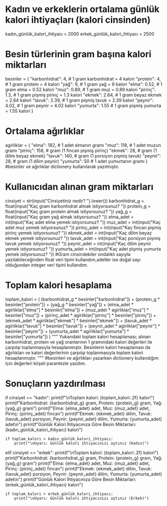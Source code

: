 # Kadın ve erkeklerin ortalama günlük kalori ihtiyaçları (kalori cinsinden)
kadın_günlük_kalori_ihtiyacı = 2000
erkek_günlük_kalori_ihtiyacı = 2500

# Besin türlerinin gram başına kalori miktarları
besinler = {
    "karbonhidrat": 4, # 1 gram karbonhidrat = 4 kalori
    "protein": 4,      # 1 gram protein = 4 kalori
    "yağ": 9,          # 1 gram yağ = 9 kalori
    "elma": 0.52,      # 1 gram elma = 0.52 kalori
    "muz": 0.89,       # 1 gram muz = 0.89 kalori
    "pirinç": 1.3,     # 1 gram pişmiş pirinç = 1.3 kalori
    "ekmek": 2.64,     # 1 gram beyaz ekmek = 2.64 kalori
    "tavuk": 2.39,     # 1 gram pişmiş tavuk = 2.39 kalori
    "peynir": 4.02,    # 1 gram peynir = 4.02 kalori
    "yumurta": 1.55    # 1 gram pişmiş yumurta = 1.55 kalori
}

# Ortalama ağırlıklar
agirliklar = {
    "elma": 182, # 1 adet elmanın gramı
    "muz": 118, # 1 adet muzun gramı
    "pirinç": 158, # gram (1 fincan pişmiş pirinç)
    "ekmek": 28, # gram (1 dilim beyaz ekmek)
    "tavuk": 140, # gram (1 porsiyon pişmiş tavuk)
    "peynir": 28, # gram (1 dilim peynir)
    "yumurta": 50 # 1 adet yumurtanın gramı
} #besinler ve ağırlıklar dictionery kullanılarak yazılmıştır.

# Kullanıcıdan alınan gram miktarları
cinsiyet = str(input("Cinsiyetiniz nedir? ").lower())
karbonhidrat_g = float(input("Kaç gram karbonhidrat almak istiyorsunuz? "))
protein_g = float(input("Kaç gram protein almak istiyorsunuz? "))
yağ_g = float(input("Kaç gram yağ almak istiyorsunuz? "))
elma_adet = int(input("Kaç adet elma yemek istiyorsunuz? "))
muz_adet = int(input("Kaç adet muz yemek istiyorsunuz? "))
pirinç_adet = int(input("Kaç fincan pişmiş pirinç yemek istiyorsunuz? "))
ekmek_adet = int(input("Kaç dilim beyaz ekmek yemek istiyorsunuz? "))
tavuk_adet = int(input("Kaç porsiyon pişmiş tavuk yemek istiyorsunuz? "))
peynir_adet = int(input("Kaç dilim peynir yemek istiyorsunuz? "))
yumurta_adet = int(input("Kaç adet pişmiş yumurta yemek istiyorsunuz? "))
#Gram cinsindekiler ondalıklı sayıyla yazılabileceğinden float veri tipini kullandım,adetler ise doğal sayı olduğundan integer veri tipini kullandım.

# Toplam kalori hesaplama
toplam_kalori = (
    (karbonhidrat_g * besinler["karbonhidrat"]) +
    (protein_g * besinler["protein"]) +
    (yağ_g * besinler["yağ"]) +
    (elma_adet * agirliklar["elma"] * besinler["elma"]) +
    (muz_adet * agirliklar["muz"] * besinler["muz"]) +
    (pirinç_adet * agirliklar["pirinç"] * besinler["pirinç"]) +
    (ekmek_adet * agirliklar["ekmek"] * besinler["ekmek"]) +
    (tavuk_adet * agirliklar["tavuk"] * besinler["tavuk"]) +
    (peynir_adet * agirliklar["peynir"] * besinler["peynir"]) +
    (yumurta_adet * agirliklar["yumurta"] * besinler["yumurta"])
)
"""
Yukarıdaki toplam kalori hesaplaması; alınan karbonhidrat, protein ve yağ oranlarının 1 gramındaki kalori değerleri ile
çarpılıp toplanmasıyla hesaplanmıştır. Besinlerin kalori hesaplaması da ağırlıkları ve kalori değerlerinin
çarpılıp toplanmasıyla toplam kalori hesaplanmıştır.
"""
#besinleri ve ağırlıkları yazarken dictionery kullandığım için değerleri köşeli parantezle yazdım.


# Sonuçların yazdırılması
if cinsiyet == "kadın":
    print(f"\nToplam kalori: {toplam_kalori:.2f} kalori")
    print(f"Karbonhidrat: {karbonhidrat_g} gram, Protein: {protein_g} gram, Yağ: {yağ_g} gram")
    print(f"Elma: {elma_adet} adet, Muz: {muz_adet} adet, Pirinç: {pirinç_adet} fincan")
    print(f"Ekmek: {ekmek_adet} dilim, Tavuk: {tavuk_adet} porsiyon, Peynir: {peynir_adet} dilim, Yumurta: {yumurta_adet} adet\n")
    print(f"Günlük Kalori İhtiyacınıza Göre Besin Miktarları: {kadın_günlük_kalori_ihtiyacı} kalori")

    if toplam_kalori > kadın_günlük_kalori_ihtiyacı:
        print("\nUyarı: Günlük kalori ihtiyacınızı aştınız (Kadın)")

elif cinsiyet == "erkek":
    print(f"\nToplam kalori: {toplam_kalori:.2f} kalori")
    print(f"Karbonhidrat: {karbonhidrat_g} gram, Protein: {protein_g} gram, Yağ: {yağ_g} gram")
    print(f"Elma: {elma_adet} adet, Muz: {muz_adet} adet, Pirinç: {pirinç_adet} fincan")
    print(f"Ekmek: {ekmek_adet} dilim, Tavuk: {tavuk_adet} porsiyon, Peynir: {peynir_adet} dilim, Yumurta: {yumurta_adet} adet\n")
    print(f"Günlük Kalori İhtiyacınıza Göre Besin Miktarları: {erkek_günlük_kalori_ihtiyacı} kalori")

    if toplam_kalori > erkek_günlük_kalori_ihtiyacı:
        print("\nUyarı: Günlük kalori ihtiyacınızı aştınız (Erkek)")

